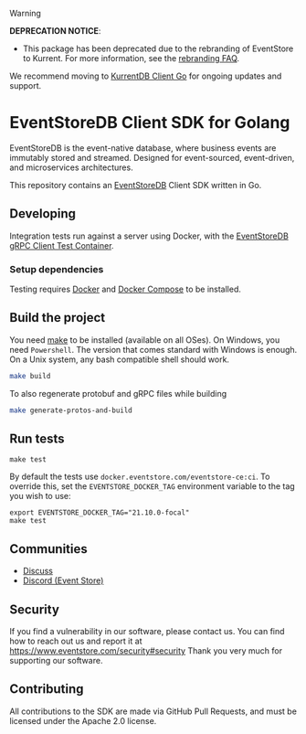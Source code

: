 > [!WARNING]
> **DEPRECATION NOTICE**: 
> * This package has been deprecated due to the rebranding of EventStore to Kurrent. For more information, see the [rebranding FAQ](https://www.kurrent.io/blog/kurrent-re-brand-faq).
> 
> We recommend moving to [KurrentDB Client Go](https://github.com/kurrent-io/KurrentDB-Client-Go) for ongoing updates and support.

# EventStoreDB Client SDK for Golang

EventStoreDB is the event-native database, where business events are immutably stored and streamed. Designed for event-sourced, event-driven, and microservices architectures.

This repository contains an [EventStoreDB][es] Client SDK written in Go.

## Developing

Integration tests run against a server using Docker, with the [EventStoreDB gRPC Client Test Container][container].

### Setup dependencies
Testing requires [Docker] and [Docker Compose] to be installed.

## Build the project

You need [make] to be installed (available on all OSes). On Windows, you need `Powershell`. The version that comes standard with Windows is enough. On a Unix system, any bash
compatible shell should work.

```bash
make build
```

To also regenerate protobuf and gRPC files while building

```bash
make generate-protos-and-build
```

## Run tests

```
make test
```

By default the tests use `docker.eventstore.com/eventstore-ce:ci`. To override this, set the `EVENTSTORE_DOCKER_TAG` environment variable to the tag you wish to use:

```shell
export EVENTSTORE_DOCKER_TAG="21.10.0-focal"
make test
```

## Communities

- [Discuss](https://discuss.eventstore.com/)
- [Discord (Event Store)](https://discord.gg/Phn9pmCw3t)

## Security

If you find a vulnerability in our software, please contact us. You can find how to reach out us and report it at https://www.eventstore.com/security#security
Thank you very much for supporting our software.

## Contributing

All contributions to the SDK are made via GitHub Pull Requests, and must be licensed under the Apache 2.0 license.

[container]: https://github.com/EventStore/EventStore-Client-gRPC-TestData

[docker]: https://www.docker.com/
[docker compose]: https://www.docker.com/

[es]: https://eventstore.com
[make]: https://www.gnu.org/software/make/
